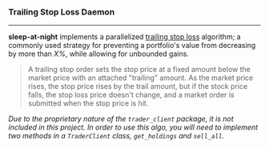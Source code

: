 ### Trailing Stop Loss Daemon

---

**sleep-at-night** implements a parallelized [trailing stop loss](https://www.investopedia.com/articles/trading/08/trailing-stop-loss.asp) algorithm; a commonly used strategy for preventing a portfolio's value from decreasing by more than *X%*, while allowing for unbounded gains.
<br/>

> A trailing stop order sets the stop price at a fixed
amount below the market price with an attached "trailing" amount.
> As the market price rises, the stop price rises by the trail amount,
but if the stock price falls, the stop loss price doesn't change,
and a market order is submitted when the stop price is hit.


*Due to the proprietary nature of the `trader_client` package, it is not included in this project. In order to use this algo, you will need to implement two methods in a `TraderClient` class, `get_holdings` and `sell_all`.*
